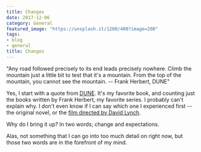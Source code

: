 ```yaml
---
title: Changes
date: 2017-12-06
category: General
featured_image: "https://unsplash.it/1200/400?image=200"
tags:
- blog
- general
title: Changes
---
```


"Any road followed precisely to its end leads precisely nowhere. Climb the mountain just a little bit to test that it's a mountain. From the top of the mountain, you cannot see the mountain. -- Frank Herbert, DUNE"

Yes, I start with a quote from [DUNE](http://www.dunenovels.com). It's my favorite book, and counting just the books written by Frank Herbert, my favorite series. I probably can't explain why. I don't even know if I can say which one I experienced first -- the original novel, or the [film directed by David Lynch](http://www.imdb.com/title/tt0087182/).

Why do I bring it up? In two words; change and expectations.

Alas, not something that I can go into too much detail on right now, but those two words are in the forefront of my mind.
